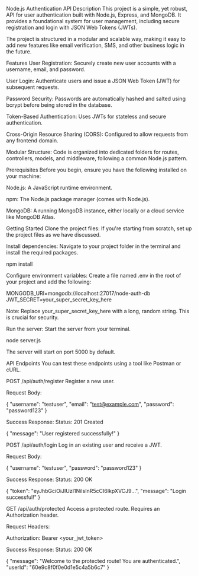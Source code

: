 Node.js Authentication API
Description
This project is a simple, yet robust, API for user authentication built with Node.js, Express, and MongoDB. It provides a foundational system for user management, including secure registration and login with JSON Web Tokens (JWTs).

The project is structured in a modular and scalable way, making it easy to add new features like email verification, SMS, and other business logic in the future.

Features
User Registration: Securely create new user accounts with a username, email, and password.

User Login: Authenticate users and issue a JSON Web Token (JWT) for subsequent requests.

Password Security: Passwords are automatically hashed and salted using bcrypt before being stored in the database.

Token-Based Authentication: Uses JWTs for stateless and secure authentication.

Cross-Origin Resource Sharing (CORS): Configured to allow requests from any frontend domain.

Modular Structure: Code is organized into dedicated folders for routes, controllers, models, and middleware, following a common Node.js pattern.

Prerequisites
Before you begin, ensure you have the following installed on your machine:

Node.js: A JavaScript runtime environment.

npm: The Node.js package manager (comes with Node.js).

MongoDB: A running MongoDB instance, either locally or a cloud service like MongoDB Atlas.

Getting Started
Clone the project files:
If you're starting from scratch, set up the project files as we have discussed.

Install dependencies:
Navigate to your project folder in the terminal and install the required packages.

npm install

Configure environment variables:
Create a file named .env in the root of your project and add the following:

MONGODB_URI=mongodb://localhost:27017/node-auth-db
JWT_SECRET=your_super_secret_key_here

Note: Replace your_super_secret_key_here with a long, random string. This is crucial for security.

Run the server:
Start the server from your terminal.

node server.js

The server will start on port 5000 by default.

API Endpoints
You can test these endpoints using a tool like Postman or cURL.

POST /api/auth/register
Register a new user.

Request Body:

{
  "username": "testuser",
  "email": "test@example.com",
  "password": "password123"
}

Success Response: Status: 201 Created

{
  "message": "User registered successfully!"
}

POST /api/auth/login
Log in an existing user and receive a JWT.

Request Body:

{
  "username": "testuser",
  "password": "password123"
}

Success Response: Status: 200 OK

{
  "token": "eyJhbGciOiJIUzI1NiIsInR5cCI6IkpXVCJ9...",
  "message": "Login successful!"
}

GET /api/auth/protected
Access a protected route. Requires an Authorization header.

Request Headers:

Authorization: Bearer <your_jwt_token>

Success Response: Status: 200 OK

{
  "message": "Welcome to the protected route! You are authenticated.",
  "userId": "60e9c8f0f0e0d1e5c4a5b6c7"
}
